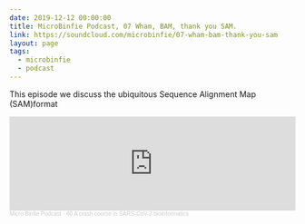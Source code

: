 ```yaml
---
date: 2019-12-12 00:00:00
title: MicroBinfie Podcast, 07 Wham, BAM, thank you SAM.
link: https://soundcloud.com/microbinfie/07-wham-bam-thank-you-sam
layout: page
tags:
  - microbinfie
  - podcast
---
```

This episode we discuss the ubiquitous Sequence Alignment Map
(SAM)format

<iframe width="100%" height="166" scrolling="no" frameborder="no" allow="autoplay" src="https://w.soundcloud.com/player/?url=https%3A//api.soundcloud.com/tracks/719276641&color=%23ff5500&auto_play=false&hide_related=false&show_comments=true&show_user=true&show_reposts=false&show_teaser=false"></iframe><div style="font-size: 10px; color: #cccccc;line-break: anywhere;word-break: normal;overflow: hidden;white-space: nowrap;text-overflow: ellipsis; font-family: Interstate,Lucida Grande,Lucida Sans Unicode,Lucida Sans,Garuda,Verdana,Tahoma,sans-serif;font-weight: 100;"><a href="https://soundcloud.com/microbinfie" title="Micro Binfie Podcast" target="_blank" style="color: #cccccc; text-decoration: none;">Micro Binfie Podcast</a> · <a href="https://soundcloud.com/microbinfie/40-a-crash-course-in-sars-cov-2-bioinformatics" title="07 Wham, BAM, thank you SAM." target="_blank" style="color: #cccccc; text-decoration: none;">40 A crash course in SARS-CoV-2 bioinformatics</a></div>
